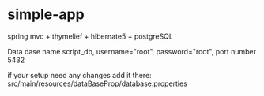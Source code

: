 # simple-app
spring mvc + thymelief + hibernate5 + postgreSQL

Data dase name script_db, username="root", password="root", port number 5432

if your setup need any changes add it there: src/main/resources/dataBaseProp/database.properties


